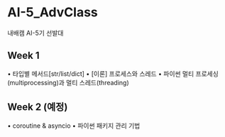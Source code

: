 # AI-5_AdvClass
내배캠 AI-5기 선발대

## Week 1
• 타입별 메서드[str/list/dict]
• [이론] 프로세스와 스레드
• 파이썬 멀티 프로세싱(multiprocessing)과 멀티 스레드(threading)

## Week 2 (예정)
• coroutine & asyncio
• 파이썬 패키지 관리 기법
